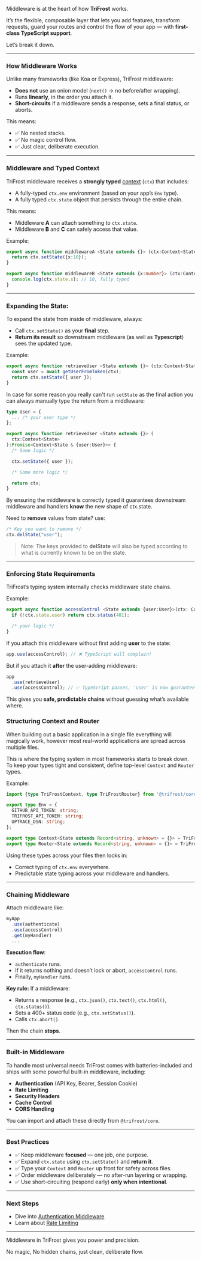 Middleware is at the heart of how **TriFrost** works.

It’s the flexible, composable layer that lets you add features, transform requests, guard your routes and control the flow of your app  — with **first-class TypeScript support**.

Let’s break it down.

---

### How Middleware Works

Unlike many frameworks (like Koa or Express), TriFrost middleware:
- **Does not** use an onion model (`next()` → no before/after wrapping).
- Runs **linearly**, in the order you attach it.
- **Short-circuits** if a middleware sends a response, sets a final status, or aborts.

This means:
- ✅ No nested stacks.
- ✅ No magic control flow.
- ✅ Just clear, deliberate execution.

---

### Middleware and Typed Context
TriFrost middleware receives a **strongly typed** [context](/docs/context-api) (`ctx`) that includes:
- A fully-typed `ctx.env` environment (based on your app’s `Env` type).
- A fully typed `ctx.state` object that persists through the entire chain.

This means:
- Middleware **A** can attach something to `ctx.state`.
- Middleware **B** and **C** can safely access that value.

Example:
```typescript
export async function middlewareA <State extends {}> (ctx:Context<State>) {
  return ctx.setState({x:10});
}

export async function middlewareB <State extends {x:number}> (ctx:Context<State>) {
  console.log(ctx.state.x); // 10, fully typed
}
```

---

### Expanding the State:
To expand the state from inside of middleware, always:
- Call `ctx.setState()` as your **final** step.
- **Return its result** so downstream middleware (as well as **Typescript**) sees the updated type.

Example:
```typescript
export async function retrieveUser <State extends {}> (ctx:Context<State>) {
  const user = await getUserFromToken(ctx);
  return ctx.setState({ user });
}
```

In case for some reason you really can't run `setState` as the final action you can always manually type the return from a middleware:
```typescript
type User = {
  ... /* your user type */
};

export async function retrieveUser <State extends {}> (
  ctx:Context<State>
):Promise<Context<State & {user:User}>> {
  /* Some logic */

  ctx.setState({ user });

  /* Some more logic */

  return ctx;
}
```

By ensuring the middleware is correctly typed it guarantees downstream middleware and handlers **know** the new shape of ctx.state.

Need to **remove** values from state? use:
```typescript
/* Key you want to remove */
ctx.delState("user");
```

> Note: The keys provided to **delState** will also be typed according to what is currently known to be on the state.

---

### Enforcing State Requirements
TriFrost’s typing system internally checks middleware state chains.

Example:
```typescript
export async function accessControl <State extends {user:User}>(ctx: Context<State>) {
  if (!ctx.state.user) return ctx.status(401);

  /* your logic */
}
```

If you attach this middleware without first adding **user** to the state:
```typescript
app.use(accessControl); // ❌ TypeScript will complain!
```

But if you attach it **after** the user-adding middleware:
```typescript
app
  .use(retrieveUser)
  .use(accessControl); // ✅ TypeScript passes, 'user' is now guaranteed on state
```

This gives you **safe, predictable chains** without guessing what’s available where.

### Structuring Context and Router
When building out a basic application in a single file everything will magically work, however most real-world applications are spread across multiple files.

This is where the typing system in most frameworks starts to break down. To keep your types tight and consistent, define top-level `Context` and `Router` types.

Example:
```typescript
import {type TriFrostContext, type TriFrostRouter} from '@trifrost/core';

export type Env = {
  GITHUB_API_TOKEN: string;
  TRIFROST_API_TOKEN: string;
  UPTRACE_DSN: string;
};

export type Context<State extends Record<string, unknown> = {}> = TriFrostContext<Env, State>;
export type Router<State extends Record<string, unknown> = {}> = TriFrostRouter<Env, State>;
```

Using these types across your files then locks in:
- Correct typing of `ctx.env` everywhere.
- Predictable state typing across your middleware and handlers.

---

### Chaining Middleware
Attach middleware like:
```typescript
myApp
  .use(authenticate)
  .use(accessControl)
  .get(myHandler)
  ...
```

**Execution flow**:
- `authenticate` runs.
- If it returns nothing and doesn’t lock or abort, `accessControl` runs.
- Finally, `myHandler` runs.

**Key rule:**
If a middleware:
- Returns a response (e.g., `ctx.json()`, `ctx.text()`, `ctx.html()`, `ctx.status()`).
- Sets a 400+ status code (e.g., `ctx.setStatus()`).
- Calls `ctx.abort()`.

Then the chain **stops**.

---

### Built-in Middleware
To handle most universal needs TriFrost comes with batteries-included and ships with some powerful built-in middleware, including:
- **Authentication** (API Key, Bearer, Session Cookie)
- **Rate Limiting**
- **Security Headers**
- **Cache Control**
- **CORS Handling**

You can import and attach these directly from `@trifrost/core`.

---

### Best Practices
- ✅ Keep middleware **focused** — one job, one purpose.
- ✅ Expand `ctx.state` using `ctx.setState()` and **return it**.
- ✅ Type your `Context` and `Router` up front for safety across files.
- ✅ Order middleware deliberately — no after-run layering or wrapping.
- ✅ Use short-circuiting (respond early) **only when intentional**.

---

### Next Steps
- Dive into [Authentication Middleware](/docs/auth-middleware-apis)
- Learn about [Rate Limiting](/docs/ratelimiting-api)

---

Middleware in TriFrost gives you power and precision.

No magic, No hidden chains, just clean, deliberate flow.
